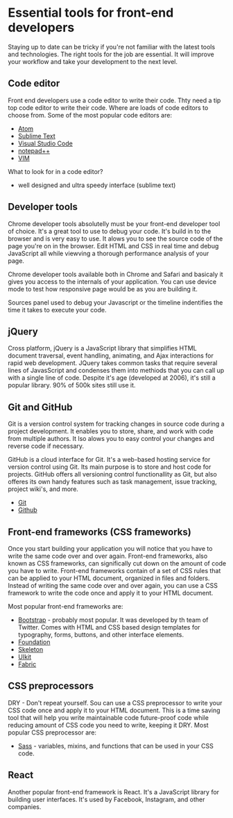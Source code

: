 # Essential tools for front-end developers

Staying up to date can be tricky if you're not familiar with the latest tools and technologies. The right tools for the job are essential.
It will improve your workflow and take your development to the next level.

## Code editor

Front end developers use a code editor to write their code. Thty need a tip top code editor to write their code.  Where are loads of code editors to choose from.
Some of the most popular code editors are:

- [Atom](https://atom.io/)
- [Sublime Text](https://www.sublimetext.com/)
- [Visual Studio Code](https://code.visualstudio.com/)
- [notepad++](https://notepad-plus-plus.org/)
- [VIM](https://www.vim.org/)

What to look for in a code editor?

- well designed and ultra speedy interface (sublime text)

## Developer tools

Chrome developer tools absolutelly must be your front-end developer tool of choice. It's a great tool to use to debug your code.
It's build in to the browser and is very easy to use. It alows you to see the source code of the page you're on in the browser.
Edit HTML and CSS in real time and debug JavaScript
all while viewving a thorough performance analysis of your page.

Chrome developer tools available both in Chrome and Safari and basicaly it gives you access to the internals of your application.
You can use device mode to test how responsive page would be as you are building it.

Sources panel used to debug your Javascript or the timeline indentifies the time it takes to execute your code.

## jQuery

Cross platform, jQuery is a JavaScript library that simplifies HTML document traversal, event handling, animating, and Ajax interactions for rapid web development.
JQuery takes common tasks that require several lines of JavasScript and condenses them into methiods that you can call up with a single line of code.
Despite it's age (developed at 2006), it's still a popular library. 90% of 500k sites still use it.

## Git and GitHub

Git is a version control system for tracking changes in source code during a project development. It enables you to store, share, and work with code from multiple authors. It lso alows you to easy control your changes and reverse code if necessary.

GitHub is a cloud interface for Git. It's a web-based hosting service for version control using Git. Its main purpose is to store and host code for projects. GitHub offers all versioning control functionallity as Git, but also offeres its own handy features such as task management, issue tracking, project wiki's, and more.

- [Git](https://git-scm.com/)
- [Github](https://github.com/)

## Front-end frameworks (CSS frameworks)

Once you start building your application you will notice that you have to write the same code over and over again.
Front-end frameworks, also known as CSS frameworks, can significally cut down on the amount of code you have to write.
Front-end frameworks contain of a set of CSS rules that can be applied to your HTML document, organized in files and folders. Instead of writing the same code over and over again, you can use a CSS framework to write the code once and apply it to your HTML document.

Most popular front-end frameworks are:

- [Bootstrap](https://getbootstrap.com/) -  probably most popular. It was developed by th team of Twitter. Comes with HTML and CSS based design templates for typography, forms, buttons, and other interface elements.
- [Foundation](https://foundation.zurb.com/)
- [Skeleton](https://getskeleton.com/)
- [UIkit](https://getuikit.com/)
- [Fabric](https://fabricjs.com/)

## CSS preprocessors

DRY - Don't repeat yourself.
Sou can use a CSS preprocessor to write your CSS code once and apply it to your HTML document. This is a time saving tool that will help you write maintainable code future-proof code while reducing amount of CSS code you need to write, keeping it DRY.
Most popular CSS preprocessor are:

- [Sass](https://sass-lang.com/) -  variables, mixins, and functions that can be used in your CSS code.

## React

Another popular front-end framework is React. It's a JavaScript library for building user interfaces. It's used by Facebook, Instagram, and other companies.
